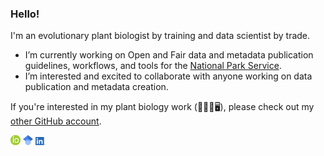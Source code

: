 ### Hello!
I'm an evolutionary plant biologist by training and data scientist by trade. 

- I’m currently working on Open and Fair data and metadata publication guidelines, workflows, and tools for the [National Park Service](https://github.com/nationalparkservice).
- I’m interested and excited to collaborate with anyone working on data publication and metadata creation. 

If you're interested in my plant biology work (🥦🧬🔬🖥), please check out my [other GitHub account](https://github.com/rlbaker5).

[<img src="ORCIDiD_icon16x16.png" width = 16x>](https://orcid.org/0000-0001-7591-5035) [<img src="32px-Google_Scholar_logo.svg.png" width = 16x>](https://scholar.google.com/citations?user=8jyV2CEAAAAJ&hl=en) [<img src="LI-In-Bug.png" width = 16x>](https://www.linkedin.com/in/robertlbaker)


<!--
**RobLBaker/RobLBaker** is a ✨ _special_ ✨ repository because its `README.md` (this file) appears on your GitHub profile.

Here are some ideas to get you started:

- 🔭 I’m currently working on ...
- 🌱 I’m currently learning ...
- 👯 I’m looking to collaborate on ...
- 🤔 I’m looking for help with ...
- 💬 Ask me about ...
- 📫 How to reach me: ...
- 😄 Pronouns: ...
- ⚡ Fun fact: ...
-->
